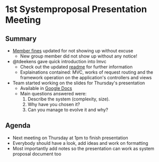 # 1st Systemproposal Presentation Meeting

## Summary

* [Member fines](https://github.com/SEP007/resources/commit/04430b64b60958be72cbc663cf47fbc987200045#member-fines.md) updated for not showing up without excuse
   * New group member did not show up without any notice!
* @tdeekens gave quick introduction into lmvc
   * Check out the updated [readme](https://github.com/SEP007/lmvc/blob/master/README.md) for further information
   * Explainations contained: MVC, works of request routing and the framework operation on the application's controllers and views
* Team started working on the slides for Thursday's presentation
   * Available in [Google Docs](https://docs.google.com/presentation/d/13mHqbwUQVE1f4KiLgOd2J8Gym3Yrqe0DR_5QxHOjE9g/edit)
   * Main questions answered were:
      1. Describe the system (complexity, size).
      2. Why have you chosen it?
      3. Can you manage to evolve it and why?

## Agenda

* Next meeting on Thursday at 1pm to finish presentation
* Everybody should have a look, add ideas and work on formatting
* Most importantly add notes so the presentation can work as system proposal document too
